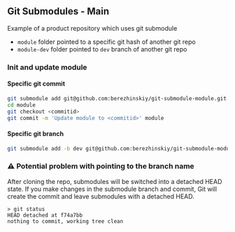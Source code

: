 ## Git Submodules - Main

Example of a product repository which uses git submodule

- `module` folder pointed to a specific git hash of another git repo
- `module-dev` folder pointed to `dev` branch of another git repo

### Init and update module

#### Specific git commit
```bash
git submodule add git@github.com:berezhinskiy/git-submodule-module.git module
cd module
git checkout <commitid>
git commit -m 'Update module to <commitid>' module
```

#### Specific git branch
```bash
git submodule add -b dev git@github.com:berezhinskiy/git-submodule-module.git module-dev
```

### ⚠️ Potential problem with pointing to the branch name
After cloning the repo, submodules will be switched into a detached HEAD state. If you make changes in the submodule branch and commit, Git will create the commit and leave submodules with a detached HEAD.

```
> git status
HEAD detached at f74a7bb
nothing to commit, working tree clean
```
